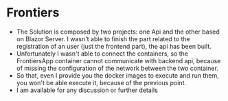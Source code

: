 # Frontiers
  - The Solution is composed by two projects: one Api and the other based on Blazor Server. I wasn't able to finish the part related to the registration of an user (just the frontend part), the api has been built.
  - Unfortunately I wasn't able to connect the containers, so the FrontiersApp container cannot communicate with backend api, because of missing the configuration of the network between the two container.
  - So that, even I provide you the docker images to execute and run them, you won't be able execute it, because of the previous point.
  - I am available for any discussion or further details
